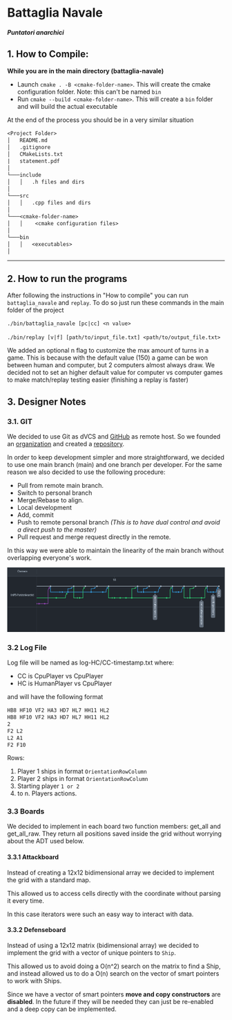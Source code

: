 # Battaglia Navale

#### *Puntatori anarchici*

## 1. How to Compile:

**While you are in the main directory (battaglia-navale)**

- Launch `cmake . -B <cmake-folder-name>`. This will create the cmake configuration folder. Note: this can't be
  named `bin`
- Run `cmake --build <cmake-folder-name>`. This will create a `bin` folder and will build the actual executable

At the end of the process you should be in a very similar situation

```
<Project Folder>
│   README.md
│   .gitignore
│   CMakeLists.txt    
|   statement.pdf
│
└───include
│   │   .h files and dirs
│
└───src
│   │   .cpp files and dirs
│   
└───<cmake-folder-name>
│   │    <cmake configuration files>
│
└───bin
│   │   <executables>
│   
```

---

## 2. How to run the programs

After following the instructions in "How to compile" you can run `battaglia_navale` and `replay`. To do so just run these commands in the main folder of the project
```
./bin/battaglia_navale [pc|cc] <n value>

./bin/replay [v|f] [path/to/input_file.txt] <path/to/output_file.txt>
```

We added an optional n flag to customize the max amount of turns in a game. This is because with the default value (150) a game can be won between human and computer, but 2 computers almost always draw. We decided not to set an higher default value for computer vs computer games to make match/replay testing easier (finishing a replay is faster)

## 3. Designer Notes

### 3.1. GIT

We decided to use Git as dVCS and [GitHub](https://github.com/) as remote host. So we founded
an [organization](https://github.com/UniPD-PuntatoriAnarchici/) and created
a [repository](https://github.com/UniPD-PuntatoriAnarchici/battaglia-navale).

In order to keep development simpler and more straightforward, we decided to use one main branch (main) and one branch
per developer. For the same reason we also decided to use the following procedure:

- Pull from remote main branch.
- Switch to personal branch
- Merge/Rebase to align.
- Local development
- Add, commit
- Push to remote personal branch *(This is to have dual control and avoid a direct push to the master)*
- Pull request and merge request directly in the remote.

In this way we were able to maintain the linearity of the main branch without overlapping everyone's work.

![Network Graph](/res/NetworkGraph.png)

### 3.2 Log File

Log file will be named as log-HC/CC-timestamp.txt where:

- CC is CpuPlayer vs CpuPlayer
- HC is HumanPlayer vs CpuPlayer

and will have the following format

```
HB8 HF10 VF2 HA3 HD7 HL7 HH11 HL2
HB8 HF10 VF2 HA3 HD7 HL7 HH11 HL2
2
F2 L2
L2 A1
F2 F10
```

Rows:

1. Player 1 ships in format ```OrientationRowColumn```
2. Player 2 ships in format ```OrientationRowColumn```
3. Starting player ```1 or 2 ```
4. to n. Players actions.

### 3.3 Boards

We decided to implement in each board two function members: get_all and get_all_raw. They return all positions saved inside the grid without worrying about the ADT used below.

#### 3.3.1 Attackboard

Instead of creating a 12x12 bidimensional array we decided to implement the grid with a standard map.

This allowed us to access cells directly with the coordinate without parsing it every time.

In this case iterators were such an easy way to interact with data.

#### 3.3.2 Defenseboard

Instead of using a 12x12 matrix (bidimensional array) we decided to implement the grid with a vector of unique pointers to `Ship`.

This allowed us to avoid doing a O(n^2) search on the matrix to find a Ship, and instead allowed us to do a O(n) search on the vector of smart pointers to work with Ships.

Since we have a vector of smart pointers **move and copy constructors** are **disabled**. In the future if they will be needed they can just be re-enabled and a deep copy can be implemented.